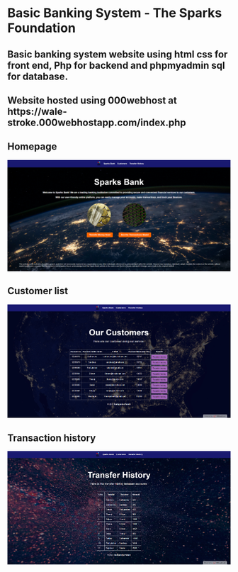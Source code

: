 <h1>Basic Banking System - The Sparks Foundation</h1>
<h2>Basic banking system website using html css for front end, Php for backend and phpmyadmin sql for database.</h2>
<h2>Website hosted using 000webhost at https://wale-stroke.000webhostapp.com/index.php</h2>

<h2>Homepage</h2>
<p align="center">
  <img src="https://github.com/mafex11/SparksBank-The-Sparks-Foundation/blob/main/images/Homepage.png" width="1000" title="hover text">
</p>

<h2>Customer list</h2>
<p align="center">
  <img src="https://github.com/mafex11/SparksBank-The-Sparks-Foundation/blob/master/images/Customer_list.png" width="1000" title="hover text">
</p>

<h2>Transaction history</h2>
<p align="center">
  <img src="https://github.com/mafex11/SparksBank-The-Sparks-Foundation/blob/master/images/transactionhistory.jpg.png" width="1000" title="hover text">
</p>

